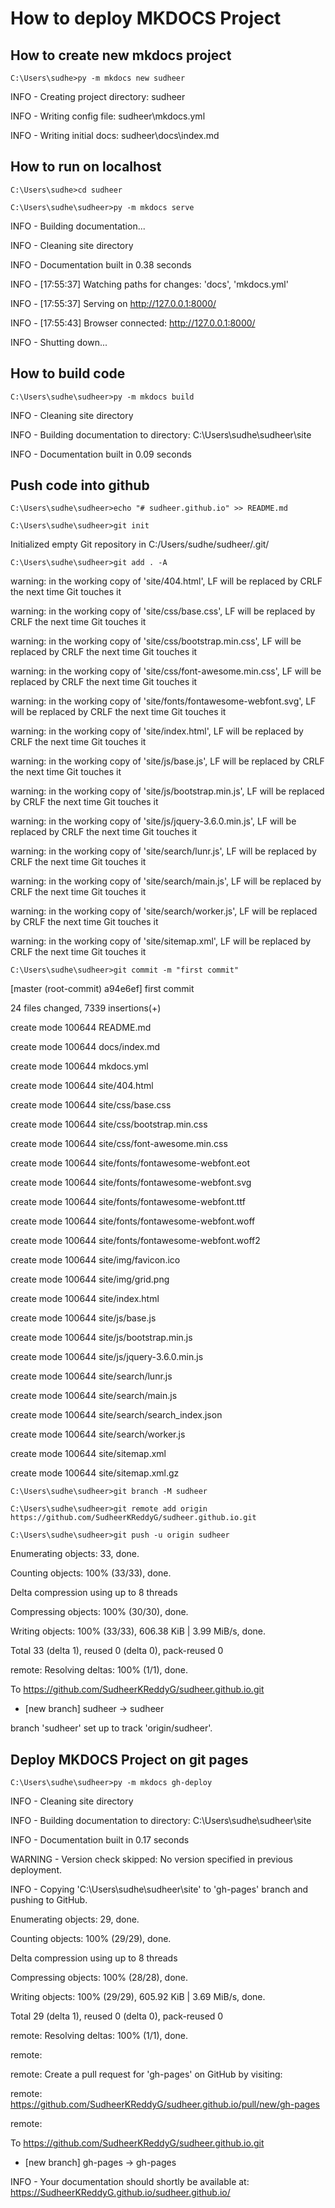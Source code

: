 # How to deploy MKDOCS Project

## How to create new mkdocs project
<pre><code class="shell">C:\Users\sudhe>py -m mkdocs new sudheer</code></pre>
INFO    -  Creating project directory: sudheer

INFO    -  Writing config file: sudheer\mkdocs.yml

INFO    -  Writing initial docs: sudheer\docs\index.md

## How to run on localhost

<pre><code class="shell">C:\Users\sudhe>cd sudheer</code></pre>

<pre><code class="shell">C:\Users\sudhe\sudheer>py -m mkdocs serve</code></pre>
INFO    -  Building documentation...

INFO    -  Cleaning site directory

INFO    -  Documentation built in 0.38 seconds

INFO    -  [17:55:37] Watching paths for changes: 'docs', 'mkdocs.yml'

INFO    -  [17:55:37] Serving on http://127.0.0.1:8000/

INFO    -  [17:55:43] Browser connected: http://127.0.0.1:8000/

INFO    -  Shutting down...

## How to build code

<pre><code class="shell">C:\Users\sudhe\sudheer>py -m mkdocs build</code></pre>
INFO    -  Cleaning site directory

INFO    -  Building documentation to directory: C:\Users\sudhe\sudheer\site

INFO    -  Documentation built in 0.09 seconds

## Push code into github

<pre><code class="shell">C:\Users\sudhe\sudheer>echo "# sudheer.github.io" >> README.md</code></pre>

<pre><code class="shell">C:\Users\sudhe\sudheer>git init</code></pre>
Initialized empty Git repository in C:/Users/sudhe/sudheer/.git/

<pre><code class="shell">C:\Users\sudhe\sudheer>git add . -A</code></pre>
warning: in the working copy of 'site/404.html', LF will be replaced by CRLF the next time Git touches it

warning: in the working copy of 'site/css/base.css', LF will be replaced by CRLF the next time Git touches it

warning: in the working copy of 'site/css/bootstrap.min.css', LF will be replaced by CRLF the next time Git touches it

warning: in the working copy of 'site/css/font-awesome.min.css', LF will be replaced by CRLF the next time Git touches it

warning: in the working copy of 'site/fonts/fontawesome-webfont.svg', LF will be replaced by CRLF the next time Git touches it

warning: in the working copy of 'site/index.html', LF will be replaced by CRLF the next time Git touches it

warning: in the working copy of 'site/js/base.js', LF will be replaced by CRLF the next time Git touches it

warning: in the working copy of 'site/js/bootstrap.min.js', LF will be replaced by CRLF the next time Git touches it

warning: in the working copy of 'site/js/jquery-3.6.0.min.js', LF will be replaced by CRLF the next time Git touches it

warning: in the working copy of 'site/search/lunr.js', LF will be replaced by CRLF the next time Git touches it

warning: in the working copy of 'site/search/main.js', LF will be replaced by CRLF the next time Git touches it

warning: in the working copy of 'site/search/worker.js', LF will be replaced by CRLF the next time Git touches it

warning: in the working copy of 'site/sitemap.xml', LF will be replaced by CRLF the next time Git touches it

<pre><code class="shell">C:\Users\sudhe\sudheer>git commit -m "first commit"</code></pre>
[master (root-commit) a94e6ef] first commit

 24 files changed, 7339 insertions(+)

 create mode 100644 README.md

 create mode 100644 docs/index.md

 create mode 100644 mkdocs.yml

 create mode 100644 site/404.html

 create mode 100644 site/css/base.css

 create mode 100644 site/css/bootstrap.min.css

 create mode 100644 site/css/font-awesome.min.css

 create mode 100644 site/fonts/fontawesome-webfont.eot

 create mode 100644 site/fonts/fontawesome-webfont.svg

 create mode 100644 site/fonts/fontawesome-webfont.ttf

 create mode 100644 site/fonts/fontawesome-webfont.woff

 create mode 100644 site/fonts/fontawesome-webfont.woff2

 create mode 100644 site/img/favicon.ico

 create mode 100644 site/img/grid.png

 create mode 100644 site/index.html

 create mode 100644 site/js/base.js

 create mode 100644 site/js/bootstrap.min.js

 create mode 100644 site/js/jquery-3.6.0.min.js

 create mode 100644 site/search/lunr.js

 create mode 100644 site/search/main.js

 create mode 100644 site/search/search_index.json

 create mode 100644 site/search/worker.js

 create mode 100644 site/sitemap.xml

 create mode 100644 site/sitemap.xml.gz

<pre><code class="shell">C:\Users\sudhe\sudheer>git branch -M sudheer</code></pre>

<pre><code class="shell">C:\Users\sudhe\sudheer>git remote add origin https://github.com/SudheerKReddyG/sudheer.github.io.git</code></pre>

<pre><code class="shell">C:\Users\sudhe\sudheer>git push -u origin sudheer</code></pre>
Enumerating objects: 33, done.

Counting objects: 100% (33/33), done.

Delta compression using up to 8 threads

Compressing objects: 100% (30/30), done.

Writing objects: 100% (33/33), 606.38 KiB | 3.99 MiB/s, done.

Total 33 (delta 1), reused 0 (delta 0), pack-reused 0

remote: Resolving deltas: 100% (1/1), done.

To https://github.com/SudheerKReddyG/sudheer.github.io.git

 * [new branch]      sudheer -> sudheer

branch 'sudheer' set up to track 'origin/sudheer'.

## Deploy MKDOCS Project on git pages

<pre><code class="shell">C:\Users\sudhe\sudheer>py -m mkdocs gh-deploy</code></pre>
INFO    -  Cleaning site directory

INFO    -  Building documentation to directory: C:\Users\sudhe\sudheer\site

INFO    -  Documentation built in 0.17 seconds

WARNING -  Version check skipped: No version specified in previous deployment.

INFO    -  Copying 'C:\Users\sudhe\sudheer\site' to 'gh-pages' branch and pushing to GitHub.

Enumerating objects: 29, done.

Counting objects: 100% (29/29), done.

Delta compression using up to 8 threads

Compressing objects: 100% (28/28), done.

Writing objects: 100% (29/29), 605.92 KiB | 3.69 MiB/s, done.

Total 29 (delta 1), reused 0 (delta 0), pack-reused 0

remote: Resolving deltas: 100% (1/1), done.

remote:

remote: Create a pull request for 'gh-pages' on GitHub by visiting:

remote:      https://github.com/SudheerKReddyG/sudheer.github.io/pull/new/gh-pages

remote:

To https://github.com/SudheerKReddyG/sudheer.github.io.git

 * [new branch]      gh-pages -> gh-pages

INFO    -  Your documentation should shortly be available at: https://SudheerKReddyG.github.io/sudheer.github.io/